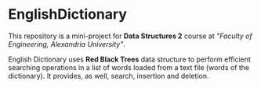 # EnglishDictionary

This repository is a mini-project for **Data Structures 2** course at *"Faculty of Engineering, Alexandria University"*.

English Dictionary uses **Red Black Trees** data structure to perform efficient searching operations in a list of words loaded from a text file (words of the dictionary). It provides, as well, search, insertion and deletion.
